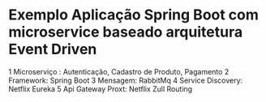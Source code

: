 # Exemplo Aplicação Spring Boot com microservice baseado arquitetura Event Driven 
1 Microserviço : Autenticação, Cadastro de Produto, Pagamento
2 Framework: Spring Boot
3 Mensagem: RabbitMq
4 Service Discovery: Netflix Eureka
5 Api Gateway Proxt: Netflix Zull Routing

